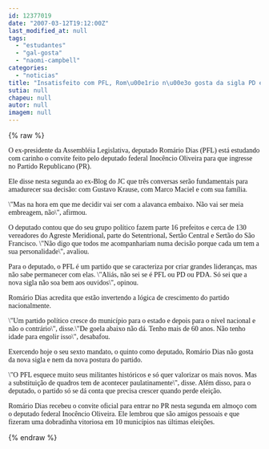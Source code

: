 ```yaml
---
id: 12377019
date: "2007-03-12T19:12:00Z"
last_modified_at: null
tags:
  - "estudantes"
  - "gal-gosta"
  - "naomi-campbell"
categories:
  - "noticias"
title: "Insatisfeito com PFL, Rom\u00e1rio n\u00e3o gosta da sigla PD e estuda ingresso no PR "
sutia: null
chapeu: null
autor: null
imagem: null
---
```

{% raw %}
<p><P><FONT face=Verdana>O ex-presidente da Assembléia Legislativa, deputado Romário Dias (PFL) está estudando com carinho o convite feito pelo deputado federal Inocêncio Oliveira para que ingresse no Partido Republicano (PR).</FONT></P></p>
<p><P><FONT face=Verdana>Ele disse nesta segunda ao ex-Blog do JC que três conversas serão fundamentais para amadurecer sua decisão: com Gustavo Krause, com Marco Maciel e com sua família.</FONT></P></p>
<p><P><FONT face=Verdana>\"Mas na hora em que me decidir vai ser com a alavanca embaixo. Não vai ser meia embreagem, não\", afirmou. </FONT></P></p>
<p><P><FONT face=Verdana>O deputado contou que do seu grupo político fazem parte 16 prefeitos e cerca de 130 vereadores do Agreste Meridional, parte do Setentrional, Sertão Central e Sertão do São Francisco. \"Não digo que todos me acompanhariam numa decisão porque cada um tem a sua personalidade\", avaliou. </FONT></P></p>
<p><P><FONT face=Verdana>Para o deputado, o PFL é um partido que se caracteriza por criar grandes lideranças, mas não sabe permanecer com elas. \"Aliás, não sei se é PFL ou PD ou PDA. Só sei que a nova sigla não soa bem aos ouvidos\", opinou.</FONT></P></p>
<p><P><FONT face=Verdana>Romário Dias acredita que estão invertendo a lógica de crescimento do partido nacionalmente. </FONT></P></p>
<p><P><FONT face=Verdana>\"Um partido político cresce do município para o estado e depois para o nível nacional e não o contrário\", disse.\"De goela abaixo não dá. Tenho mais de 60 anos. Não tenho idade para engolir isso\", desabafou.</FONT></P></p>
<p><P><FONT face=Verdana>Exercendo hoje o seu sexto mandato, o quinto como deputado, Romário Dias não gosta da nova sigla e nem da nova postura do partido. </FONT></P></p>
<p><P><FONT face=Verdana>\"O PFL esquece muito seus militantes históricos e só quer valorizar os mais novos. Mas a substituição de quadros tem de acontecer paulatinamente\", disse. Além disso, para o deputado, o partido só se dá conta que precisa crescer quando perde eleição.</FONT></P></p>
<p><P><FONT face=Verdana>Romário Dias recebeu o convite oficial para entrar no PR nesta segunda em almoço com o deputado federal Inocêncio Oliveira. Ele lembrou que são amigos pessoais e que fizeram uma dobradinha vitoriosa em 10 municípios nas últimas eleições.</FONT></P> </p>
{% endraw %}